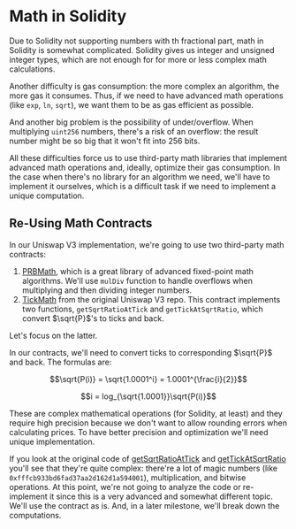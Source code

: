 # Math in Solidity

Due to Solidity not supporting numbers with th fractional part, math in Solidity is somewhat complicated. Solidity gives us integer and unsigned integer types, which are not enough for for more or less complex math calculations.

Another difficulty is gas consumption: the more complex an algorithm, the more gas it consumes. Thus, if we need to have advanced math operations (like `exp`, `ln`, `sqrt`), we want them to be as gas efficient as possible.

And another big problem is the possibility of under/overflow. When multiplying `uint256` numbers, there's a risk of an overflow: the result number might be so big that it won't fit into 256 bits.

All these difficulties force us to use third-party math libraries that implement advanced math operations and, ideally, optimize their gas consumption. In the case when there's no library for an algorithm we need, we'll have to implement it ourselves, which is a difficult task if we need to implement a unique computation.

## Re-Using Math Contracts

In our Uniswap V3 implementation, we're going to use two third-party math contracts:
1. [PRBMath](https://github.com/paulrberg/prb-math), which is a great library of advanced fixed-point math algorithms.  We'll use `mulDiv` function to handle overflows when multiplying and then dividing integer numbers.
1. [TickMath](https://github.com/Uniswap/v3-core/blob/main/contracts/libraries/TickMath.sol) from the original Uniswap V3 repo. This contract implements two functions, `getSqrtRatioAtTick` and `getTickAtSqrtRatio`, which convert $\sqrt{P}$'s
to ticks and back.

Let's focus on the latter.

In our contracts, we'll need to convert ticks to corresponding $\sqrt{P}$ and back. The formulas are:

$$\sqrt{P(i)} = \sqrt{1.0001^i} = 1.0001^{\frac{i}{2}}$$

$$i = log_{\sqrt{1.0001}}\sqrt{P(i)}$$

These are complex mathematical operations (for Solidity, at least) and they require high precision because we don't want to allow rounding errors when calculating prices. To have better precision and optimization we'll need unique implementation.

If you look at the original code of [getSqrtRatioAtTick](https://github.com/Uniswap/v3-core/blob/8f3e4645a08850d2335ead3d1a8d0c64fa44f222/contracts/libraries/TickMath.sol#L23-L54) and [getTickAtSqrtRatio](https://github.com/Uniswap/v3-core/blob/8f3e4645a08850d2335ead3d1a8d0c64fa44f222/contracts/libraries/TickMath.sol#L61-L204) you'll see that they're quite complex: there're a lot of magic numbers (like `0xfffcb933bd6fad37aa2d162d1a594001`), multiplication, and bitwise operations. At this point, we're not going to analyze the code or re-implement it since this is a very advanced and somewhat different topic. We'll use the contract as is. And, in a later milestone, we'll break down the computations.